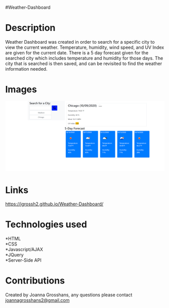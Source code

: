 #Weather-Dashboard
# Description

Weather Dashboard was created in order to search for a specific city to view the current weather. Temperature, humidity, wind speed, and UV Index are given for the current date. There is a 5 day forecast given for the searched city which includes temperature and humidity for those days. The city that is searched is then saved, and can be revisited to find the weather information needed.

# Images 
![Weather Dashboard.](./weather.png)




# Links
 https://jgrossh2.github.io/Weather-Dashboard/


# Technologies used
 *HTML <br>
 *CSS <br>
 *Javascript/AJAX <br>
 *JQuery <br>
 *Server-Side API
 

 # Contributions
 Created by Joanna Grosshans, any questions please contact <joannagrosshans2@gmail.com>